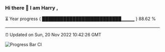 ### Hi there 👋 I am Harry , 

⏳ Year progress { ██████████████████████████▁▁▁▁ } 88.62 %

---

⏰ Updated on Sun, 20 Nov 2022 10:42:26 GMT

![Progress Bar CI](https://github.com/duykhang68/duykhang68/workflows/Progress%20Bar%20CI/badge.svg)
